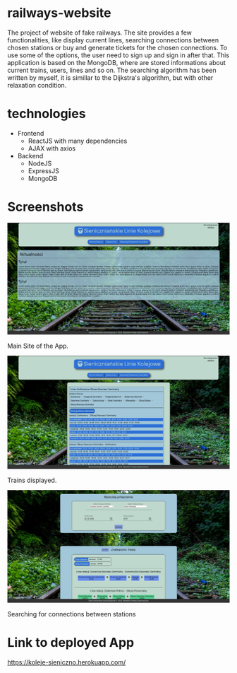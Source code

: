 # railways-website
The project of website of fake railways. The site provides a few functionalities, like display current lines, searching connections between chosen stations or buy and generate tickets for the chosen connections. To use some of the options, the user need to sign up and sign in after that. This application is based on the MongoDB, where are stored informations about current trains, users, lines and so on. The searching algorithm has been written by myself, it is simillar to the Dijkstra's algorithm, but with other relaxation condition.

# technologies
  - Frontend
    - ReactJS with many dependencies
    - AJAX with axios
  - Backend
    - NodeJS
    - ExpressJS
    - MongoDB
    
# Screenshots
![Alt_text](/screenshots/main.jpg)

Main Site of the App.

![Alt_text](/screenshots/displayLines.jpg)

Trains displayed.

![Alt_text](/screenshots/search.jpg)

Searching for connections between stations

# Link to deployed App
https://koleje-sieniczno.herokuapp.com/
